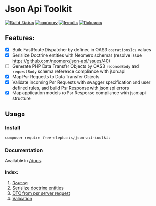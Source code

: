 # Json Api Toolkit

[![Build Status](https://github.com/FreeElephants/json-api-php-toolkit/workflows/CI/badge.svg)](https://github.com/FreeElephants/json-api-php-toolkit/actions)
[![codecov](https://codecov.io/gh/FreeElephants/json-api-php-toolkit/branch/master/graph/badge.svg)](https://codecov.io/gh/FreeElephants/json-api-php-toolkit)
[![Installs](https://img.shields.io/packagist/dt/free-elephants/json-api-toolkit.svg)](https://packagist.org/packages/free-elephants/json-api-php-toolkit)
[![Releases](https://img.shields.io/packagist/v/free-elephants/json-api-toolkit.svg)](https://github.com/FreeElephants/json-api-php-toolkit/releases)

## Features: 
* [x] Build FastRoute Dispatcher by defined in OAS3 `operationsIds` values
* [x] Serialize Doctrine entities with Neomerx schemas (resolve issue https://github.com/neomerx/json-api/issues/40)  
* [ ] Generate PHP Data Transfer Objects by OAS3 `reponseBody` and `requestBody` schema reference compliance with json:api
* [x] Map Psr Requests to Data Transfer Objects
* [x] Validate incoming Psr Requests with swagger specification and user defined rules, and build Psr Response with json:api errors
* [x] Map application models to Psr Response compliance with json:api structure

## Usage

### Install

`composer require free-elephants/json-api-toolkit`

### Documentation

Available in [/docs](/docs). 

#### Index:
1. [Routing](/docs/routing.md)
1. [Serialize doctrine entities](/docs/doctrine.md)
1. [DTO from psr server request](/docs/dto-psr7.md)
1. [Validation](/docs/validation.md)

